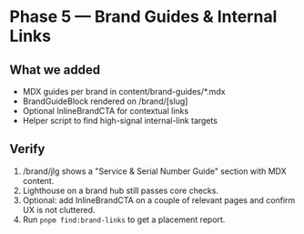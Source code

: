 # Phase 5 — Brand Guides & Internal Links

## What we added
- MDX guides per brand in content/brand-guides/*.mdx
- BrandGuideBlock rendered on /brand/[slug]
- Optional InlineBrandCTA for contextual links
- Helper script to find high-signal internal-link targets

## Verify
1) /brand/jlg shows a "Service & Serial Number Guide" section with MDX content.
2) Lighthouse on a brand hub still passes core checks.
3) Optional: add InlineBrandCTA on a couple of relevant pages and confirm UX is not cluttered.
4) Run `pnpm find:brand-links` to get a placement report.
